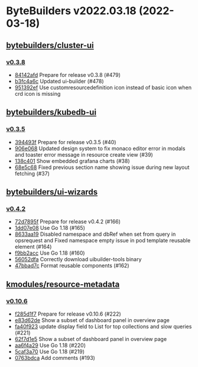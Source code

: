 # ByteBuilders v2022.03.18 (2022-03-18)


## [bytebuilders/cluster-ui](https://github.com/bytebuilders/cluster-ui)

### [v0.3.8](https://github.com/bytebuilders/cluster-ui/releases/tag/v0.3.8)

- [84142afd](https://github.com/bytebuilders/cluster-ui/commit/84142afd) Prepare for release v0.3.8 (#479)
- [b3fc4a6c](https://github.com/bytebuilders/cluster-ui/commit/b3fc4a6c) Updated ui-builder (#478)
- [951392ef](https://github.com/bytebuilders/cluster-ui/commit/951392ef) Use customresourcedefinition icon instead of basic icon when crd icon is missing



## [bytebuilders/kubedb-ui](https://github.com/bytebuilders/kubedb-ui)

### [v0.3.5](https://github.com/bytebuilders/kubedb-ui/releases/tag/v0.3.5)

- [394493f](https://github.com/bytebuilders/kubedb-ui/commit/394493f) Prepare for release v0.3.5 (#40)
- [906e068](https://github.com/bytebuilders/kubedb-ui/commit/906e068) Updated design system to fix monaco editor error in modals  and toaster error message in resource create view  (#39)
- [138c401](https://github.com/bytebuilders/kubedb-ui/commit/138c401) Show embedded grafana charts (#38)
- [68e5c68](https://github.com/bytebuilders/kubedb-ui/commit/68e5c68) Fixed previous section name showing issue during new layout fetching (#37)



## [bytebuilders/ui-wizards](https://github.com/bytebuilders/ui-wizards)

### [v0.4.2](https://github.com/bytebuilders/ui-wizards/releases/tag/v0.4.2)

- [72d7895f](https://github.com/bytebuilders/ui-wizards/commit/72d7895f) Prepare for release v0.4.2 (#166)
- [1dd07e08](https://github.com/bytebuilders/ui-wizards/commit/1dd07e08) Use Go 1.18 (#165)
- [8633aa19](https://github.com/bytebuilders/ui-wizards/commit/8633aa19) Disabled namespace and dbRef when set from query in opsrequest and Fixed namespace empty issue in pod template reusable element  (#164)
- [f9bb2acc](https://github.com/bytebuilders/ui-wizards/commit/f9bb2acc) Use Go 1.18 (#160)
- [56052dfa](https://github.com/bytebuilders/ui-wizards/commit/56052dfa) Correctly download uibuilder-tools binary
- [47bbad7c](https://github.com/bytebuilders/ui-wizards/commit/47bbad7c) Format reusable components (#162)



## [kmodules/resource-metadata](https://github.com/kmodules/resource-metadata)

### [v0.10.6](https://github.com/kmodules/resource-metadata/releases/tag/v0.10.6)

- [f285d1f7](https://github.com/kmodules/resource-metadata/commit/f285d1f7) Prepare for release v0.10.6 (#222)
- [e83d62de](https://github.com/kmodules/resource-metadata/commit/e83d62de) Show a subset of dashboard panel in overview page
- [fa40f923](https://github.com/kmodules/resource-metadata/commit/fa40f923) update display field to List for top collections and slow queries (#221)
- [62f7d1e5](https://github.com/kmodules/resource-metadata/commit/62f7d1e5) Show a subset of dashboard panel in overview page
- [aa6f4a29](https://github.com/kmodules/resource-metadata/commit/aa6f4a29) Use Go 1.18 (#220)
- [5caf3a70](https://github.com/kmodules/resource-metadata/commit/5caf3a70) Use Go 1.18 (#219)
- [0763bdca](https://github.com/kmodules/resource-metadata/commit/0763bdca) Add comments (#193)



